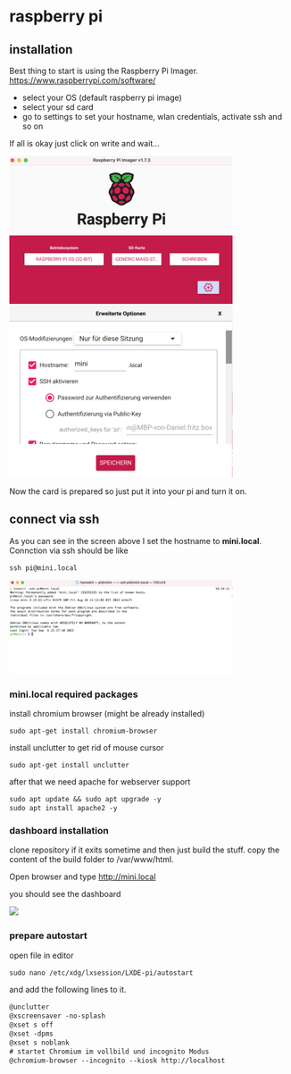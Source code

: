 # raspberry pi 

## installation

Best thing to start is using the Raspberry Pi Imager. 
https://www.raspberrypi.com/software/

- select your OS (default raspberry pi image) 
- select your sd card
- go to settings to set your hostname, wlan credentials, activate ssh and so on

If all is okay just click on write and wait...

![imager](./screens/imager.png)
![settings](./screens/settings.png)

Now the card is prepared so just put it into your pi and turn it on.

## connect via ssh

As you can see in the screen above I set the hostname to **mini.local**. Connction via ssh should be like

```
ssh pi@mini.local
```

![ssh](./screens/ssh.png)

### mini.local required packages

install chromium browser (might be already installed)
```
sudo apt-get install chromium-browser
```

install unclutter to get rid of mouse cursor

```
sudo apt-get install unclutter
```

after that we need apache for webserver support
```
sudo apt update && sudo apt upgrade -y
sudo apt install apache2 -y
```

### dashboard installation

clone repository if it exits sometime and then just build the stuff. 
copy the content of the build folder to /var/www/html.

Open browser and type http://mini.local

you should see the dashboard

![](./screens/browser.png)


### prepare autostart

open file in editor

```
sudo nano /etc/xdg/lxsession/LXDE-pi/autostart
```

and add the following lines to it.

```
@unclutter
@xscreensaver -no-splash
@xset s off
@xset -dpms
@xset s noblank
# startet Chromium im vollbild und incognito Modus 
@chromium-browser --incognito --kiosk http://localhost
```